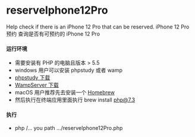 # reserveIphone12Pro

 Help check if there is an iPhone 12 Pro that can be reserved.
 iPhone 12 Pro 预约
 查询是否有可预约的 iPhone 12 Pro


#### 运行环境
 + 需要安装有 PHP 的电脑且版本 > 5.5
 + windows 用户可以安装 phpstudy 或者 wamp
 + [phpstudy 下载](https://www.xp.cn/download.html)
 + [WampServer 下载](https://www.wampserver.com/)
 + macOS 用户推荐先去安装一个 [Homebrew](https://brew.sh/index_zh-cn)
 + 然后执行在终端应用里面执行 brew install php@7.3

#### 执行
 + php /... you path .../reserveIphone12Pro.php
